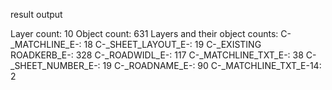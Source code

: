result output 

Layer count: 10
Object count: 631
Layers and their object counts:
  C-_MATCHLINE_E-: 18
  C-_SHEET_LAYOUT_E-: 19
  C-_EXISTING ROADKERB_E-: 328
  C-_ROADWIDL_E-: 117
  C-_MATCHLINE_TXT_E-: 38
  C-_SHEET_NUMBER_E-: 19
  C-_ROADNAME_E-: 90
  C-_MATCHLINE_TXT_E-14: 2
